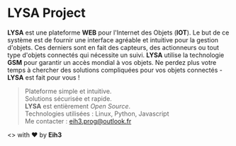 # LYSA Project

**LYSA** est une plateforme **WEB** pour l'Internet des Objets (**IOT**). Le but de ce système est de fournir une interface agréable et intuitive pour la gestion d'objets. Ces derniers sont en fait des capteurs, des actionneurs ou tout type d'objets connectés qui nécessite un suivi. **LYSA** utilise la technologie **GSM** pour garantir un accès mondial à vos objets. Ne perdez plus votre temps à chercher des solutions compliquées pour vos objets connectés - **LYSA** est fait pour vous !

> Plateforme simple et intuitive.  
> Solutions sécurisée et rapide.  
> **LYSA** est entièrement *Open Source*.    
> Technologies utilisées : Linux, Python, Javascript              
> Me contacter : eih3.prog@outlook.fr




<> with ❤ by **Eih3**